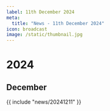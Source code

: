 ```yaml
---
label: 11th December 2024
meta:
  title: "News - 11th December 2024"
icon: broadcast
image: /static/thumbnail.jpg
---
```


# 2024
## December

{{ include "news/20241211" }}